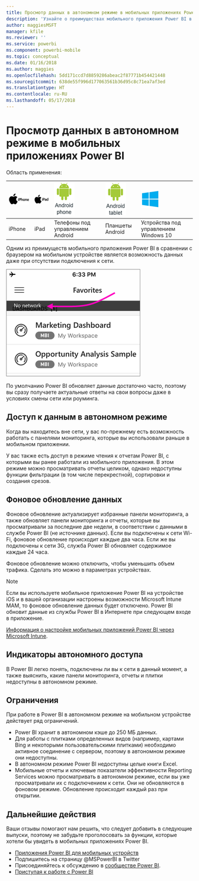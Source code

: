 ```yaml
---
title: Просмотр данных в автономном режиме в мобильных приложениях Power BI
description: 'Узнайте о преимуществах мобильного приложения Power BI в сравнении с браузером на мобильном устройстве: возможности просматривать данные даже при отсутствии подключения к сети.'
author: maggiesMSFT
manager: kfile
ms.reviewer: ''
ms.service: powerbi
ms.component: powerbi-mobile
ms.topic: conceptual
ms.date: 01/16/2018
ms.author: maggies
ms.openlocfilehash: 5dd171ccd7d8859286abeac2f87771b454421448
ms.sourcegitcommit: 638de55f996d177063561b36d95c8c71ea7af3ed
ms.translationtype: HT
ms.contentlocale: ru-RU
ms.lasthandoff: 05/17/2018
---
```

# <a name="view-your-data-offline-in-the-power-bi-mobile-apps"></a>Просмотр данных в автономном режиме в мобильных приложениях Power BI
Область применения:

| ![iPhone](media/mobile-apps-offline-data/iphone-logo-50-px.png) | ![iPad](media/mobile-apps-offline-data/ipad-logo-50-px.png) | ![Телефон Android](media/mobile-apps-offline-data/android-phone-logo-50-px.png) | ![Планшет Android](media/mobile-apps-offline-data/android-tablet-logo-50-px.png) | ![Windows 10](media/mobile-apps-offline-data/win-10-logo-50-px.png) |
|:--- |:--- |:--- |:--- |:--- |
| iPhone |iPad |Телефоны под управлением Android |Планшеты Android |Устройства под управлением Windows 10 |

Одним из преимуществ мобильного приложения Power BI в сравнении с браузером на мобильном устройстве является возможность данных даже при отсутствии подключения к сети. 

![Сообщение об отсутствии подключения к сети](media/mobile-apps-offline-data/power-bi-iphone-no-network.png)

По умолчанию Power BI обновляет данные достаточно часто, поэтому вы сразу получаете актуальные ответы на свои вопросы даже в условиях смены сети или роуминга.

## <a name="data-access-while-youre-offline"></a>Доступ к данным в автономном режиме
Когда вы находитесь вне сети, у вас по-прежнему есть возможность работать с панелями мониторинга, которые вы использовали раньше в мобильном приложении.

У вас также есть доступ в режиме чтения к отчетам Power BI, с которыми вы ранее работали из мобильного приложения. В этом режиме можно просматривать отчеты целиком, однако недоступны функции фильтрации (в том числе перекрестной), сортировки и создания срезов.

## <a name="background-data-refresh"></a>Фоновое обновление данных
Фоновое обновление актуализирует избранные панели мониторинга, а также обновляет панели мониторинга и отчеты, которые вы просматривали за последние две недели, в соответствии с данными в службе Power BI (не источнике данных). Если вы подключены к сети Wi-Fi, фоновое обновление происходит каждые два часа. Если же вы подключены к сети 3G, служба Power BI обновляет содержимое каждые 24 часа.

Фоновое обновление можно отключить, чтобы уменьшить объем трафика. Сделать это можно в параметрах устройствах.

> [!NOTE]
> Если вы используете мобильное приложение Power BI на устройстве iOS и в вашей организации настроены возможности Microsoft Intune MAM, то фоновое обновление данных будет отключено. Power BI обновит данные из службы Power BI в Интернете при следующем входе в приложение.
> 
> [Информация о настройке мобильных приложений Power BI через Microsoft Intune](service-admin-mobile-intune.md). 
> 
> 

## <a name="offline-indicators"></a>Индикаторы автономного доступа
В Power BI легко понять, подключены ли вы к сети в данный момент, а также выяснить, какие панели мониторинга, отчеты и плитки недоступны в автономном режиме.

## <a name="limitations"></a>Ограничения
При работе в Power BI в автономном режиме на мобильном устройстве действует ряд ограничений.

* Power BI хранит в автономном кэше до 250 МБ данных.
* Для работы с плитками определенных видов (например, картами Bing и некоторыми пользовательскими плитками) необходимо активное соединение с сервером, поэтому в автономном режиме они недоступны.
* В автономном режиме Power BI недоступны целые книги Excel.
* Мобильные отчеты и ключевые показатели эффективности Reporting Services можно просматривать в автономном режиме, если вы уже просматривали их с подключением к сети. Они не обновляются в фоновом режиме. Обновление происходит каждый раз при открытии. 

## <a name="next-steps"></a>Дальнейшие действия
Ваши отзывы помогают нам решить, что следует добавить в следующие выпуски, поэтому не забудьте проголосовать за функции, которые хотели бы увидеть в мобильных приложениях Power BI. 

* [Приложения Power BI для мобильных устройств](mobile-apps-for-mobile-devices.md)
* Подпишитесь на страницу @MSPowerBI в Twitter
* Присоединяйтесь к обсуждению в [сообществе Power BI](http://community.powerbi.com/).
* [Приступая к работе с Power BI](service-get-started.md)

